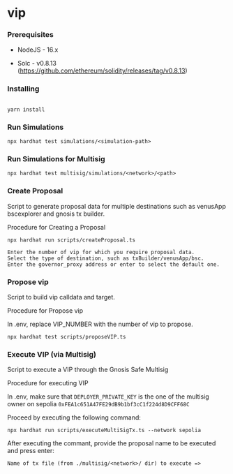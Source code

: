 # vip

### Prerequisites

- NodeJS - 16.x

- Solc - v0.8.13 (https://github.com/ethereum/solidity/releases/tag/v0.8.13)

### Installing

```

yarn install

```

### Run Simulations

```
npx hardhat test simulations/<simulation-path>
```

### Run Simulations for Multisig

```
npx hardhat test multisig/simulations/<network>/<path>
```

### Create Proposal

Script to generate proposal data for multiple destinations such as venusApp bscexplorer and gnosis tx builder.

Procedure for Creating a Proposal

```
npx hardhat run scripts/createProposal.ts

Enter the number of vip for which you require proposal data.
Select the type of destination, such as txBuilder/venusApp/bsc.
Enter the governor_proxy address or enter to select the default one.
```

### Propose vip

Script to build vip calldata and target.

Procedure for Propose vip

In .env, replace VIP_NUMBER with the number of vip to propose.

```
npx hardhat test scripts/proposeVIP.ts
```

### Execute VIP (via Multisig)

Script to execute a VIP through the Gnosis Safe Multisig

Procedure for executing VIP

In .env, make sure that `DEPLOYER_PRIVATE_KEY` is the one of the multisig owner on sepolia `0xFEA1c651A47FE29dB9b1bf3cC1f224d8D9CFF68C`

Proceed by executing the following command:

```
npx hardhat run scripts/executeMultiSigTx.ts --network sepolia
```

After executing the commant, provide the proposal name to be executed and press enter:

```
Name of tx file (from ./multisig/<network>/ dir) to execute =>
```
